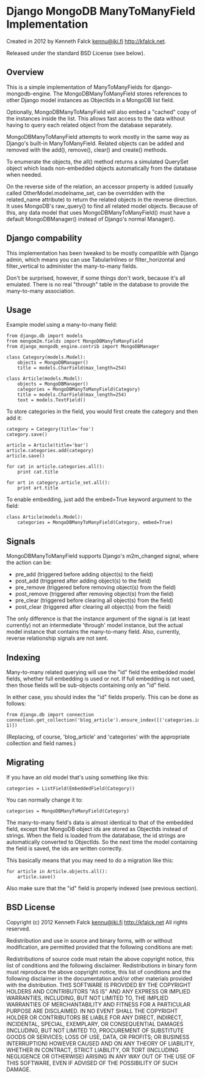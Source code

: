 Django MongoDB ManyToManyField Implementation
=============================================

Created in 2012 by Kenneth Falck <kennu@iki.fi> http://kfalck.net.

Released under the standard BSD License (see below).

Overview
--------

This is a simple implementation of ManyToManyFields for django-mongodb-engine. The MongoDBManyToManyField
stores references to other Django model instances as ObjectIds in a MongoDB list field.

Optionally, MongoDBManyToManyField will also embed a "cached" copy of the instances inside the list. This
allows fast access to the data without having to query each related object from the database separately.

MongoDBManyToManyField attempts to work mostly in the same way as Django's built-in ManyToManyField.
Related objects can be added and removed with the add(), remove(), clear() and create() methods.

To enumerate the objects, the all() method returns a simulated QuerySet object which loads non-embedded
objects automatically from the database when needed.

On the reverse side of the relation, an accessor  property is added (usually called OtherModel.modelname\_set,
can be overridden with the related\_name attribute) to return the related objects in the reverse direction.
It uses MongoDB's raw\_query() to find all related model objects. Because of this, any data model that
uses MongoDBManyToManyField() must have a default MongoDBManager() instead of Django's normal Manager().


Django compability
------------------

This implementation has been tweaked to be mostly compatible with Django admin, which means you can use
TabularInlines or filter\_horizontal and filter\_vertical to administer the many-to-many fields.

Don't be surprised, however, if some things don't work, because it's all emulated. There is no real
"through" table in the database to provide the many-to-many association.


Usage
-----

Example model using a many-to-many field:

    from django.db import models
    from mongom2m.fields import MongoDBManyToManyField
    from django_mongodb_engine.contrib import MongoDBManager
    
    class Category(models.Model):
        objects = MongoDBManager()
        title = models.CharField(max_length=254)
    
    class Article(models.Model):
        objects = MongoDBManager()
        categories = MongoDBManyToManyField(Category)
        title = models.CharField(max_length=254)
        text = models.TextField()

To store categories in the field, you would first create the category and then add it:

    category = Category(title='foo')
    category.save()
    
    article = Article(title='bar')
    article.categories.add(category)
    article.save()
    
    for cat in article.categories.all():
        print cat.title
    
    for art in category.article_set.all():
        print art.title

To enable embedding, just add the embed=True keyword argument to the field:

    class Article(models.Model):
        categories = MongoDBManyToManyField(Category, embed=True)


Signals
-------

MongoDBManyToManyField supports Django's m2m\_changed signal, where the action can be:

* pre\_add (triggered before adding object(s) to the field)
* post\_add (triggered after adding object(s) to the field)
* pre\_remove (triggered before removing object(s) from the field)
* post\_remove (triggered after removing object(s) from the field)
* pre\_clear (triggered before clearing all object(s) from the field)
* post\_clear (triggered after clearing all object(s) from the field)

The only difference is that the instance argument of the signal is (at least currently)
not an intermediate 'through' model instance, but the actual model instance that contains
the many-to-many field. Also, currently, reverse relationship signals are not sent.


Indexing
--------

Many-to-many related querying will use the "id" field the embedded model fields,
whether full embedding is used or not. If full embedding is not used, then those
fields will be sub-objects containing only an "id" field.

In either case, you should index the "id" fields properly. This can be done as follows:

    from django.db import connection
    connection.get_collection('blog_article').ensure_index([('categories.id', 1)])

(Replacing, of course, 'blog\_article' and 'categories' with the appropriate collection
and field names.)


Migrating
---------

If you have an old model that's using something like this:

    categories = ListField(EmbeddedField(Category))

You can normally change it to:

    categories = MongoDBManyToManyField(Category)

The many-to-many field's data is almost identical to that of the embedded field,
except that MongoDB object ids are stored as ObjectIds instead of strings. When
the field is loaded from the datatabase, the id strings are automatically converted
to ObjectIds. So the next time the model containing the field is saved, the ids
are written correctly.

This basically means that you may need to do a migration like this:

    for article in Article.objects.all():
        article.save()

Also make sure that the "id" field is properly indexed (see previous section).


BSD License
-----------

Copyright (c) 2012 Kenneth Falck <kennu@iki.fi> http://kfalck.net
All rights reserved.

Redistribution and use in source and binary forms, with or without modification, are permitted provided that the following conditions are met:

Redistributions of source code must retain the above copyright notice, this list of conditions and the following disclaimer.
Redistributions in binary form must reproduce the above copyright notice, this list of conditions and the following disclaimer in the documentation and/or other materials provided with the distribution.
THIS SOFTWARE IS PROVIDED BY THE COPYRIGHT HOLDERS AND CONTRIBUTORS "AS IS" AND ANY EXPRESS OR IMPLIED WARRANTIES, INCLUDING, BUT NOT LIMITED TO, THE IMPLIED WARRANTIES OF MERCHANTABILITY AND FITNESS FOR A PARTICULAR PURPOSE ARE DISCLAIMED. IN NO EVENT SHALL THE COPYRIGHT HOLDER OR CONTRIBUTORS BE LIABLE FOR ANY DIRECT, INDIRECT, INCIDENTAL, SPECIAL, EXEMPLARY, OR CONSEQUENTIAL DAMAGES (INCLUDING, BUT NOT LIMITED TO, PROCUREMENT OF SUBSTITUTE GOODS OR SERVICES; LOSS OF USE, DATA, OR PROFITS; OR BUSINESS INTERRUPTION) HOWEVER CAUSED AND ON ANY THEORY OF LIABILITY, WHETHER IN CONTRACT, STRICT LIABILITY, OR TORT (INCLUDING NEGLIGENCE OR OTHERWISE) ARISING IN ANY WAY OUT OF THE USE OF THIS SOFTWARE, EVEN IF ADVISED OF THE POSSIBILITY OF SUCH DAMAGE.
